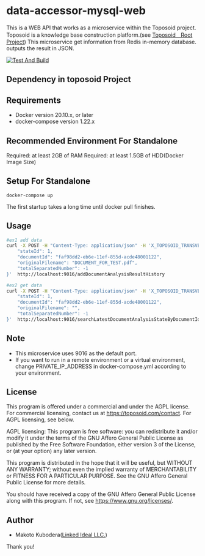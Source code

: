 # data-accessor-mysql-web
This is a WEB API that works as a microservice within the Toposoid project.
Toposoid is a knowledge base construction platform.(see [Toposoid　Root Project](https://github.com/toposoid/toposoid.git))
This microservice get information from Redis in-memory database. outputs the result in JSON.

[![Test And Build](https://github.com/toposoid/data-accessor-mysql-web/actions/workflows/action.yml/badge.svg)](https://github.com/toposoid/data-accessor-mysql-web/actions/workflows/action.yml)

## Dependency in toposoid Project

## Requirements
* Docker version 20.10.x, or later
* docker-compose version 1.22.x

## Recommended Environment For Standalone
Required: at least 2GB of RAM
Required: at least 1.5GB of HDD(Docker Image Size)

## Setup For Standalone
```bssh
docker-compose up
```
The first startup takes a long time until docker pull finishes.
## Usage
```bash
#ex1 add data
curl -X POST -H "Content-Type: application/json" -H 'X_TOPOSOID_TRANSVERSAL_STATE: {"userId":"test-user", "username":"guest", "roleId":0, "csrfToken":""}' -d '{
    "stateId": 1,
    "documentId": "faf98dd2-eb6e-11ef-855d-acde48001122",
    "originalFilename": "DOCUMENT_FOR_TEST.pdf",
    "totalSeparatedNumber": -1
}'  http://localhost:9016/addDocumentAnalysisResultHistory

#ex2 get data
curl -X POST -H "Content-Type: application/json" -H 'X_TOPOSOID_TRANSVERSAL_STATE: {"userId":"test-user", "username":"guest", "roleId":0, "csrfToken":""}' -d '{
    "stateId": 1,
    "documentId": "faf98dd2-eb6e-11ef-855d-acde48001122",
    "originalFilename": "",
    "totalSeparatedNumber": -1
}'  http://localhost:9016/searchLatestDocumentAnalysisStateByDocumentId
```

## Note
* This microservice uses 9016 as the default port.
* If you want to run in a remote environment or a virtual environment, change PRIVATE_IP_ADDRESS in docker-compose.yml according to your environment.

## License
This program is offered under a commercial and under the AGPL license.
For commercial licensing, contact us at https://toposoid.com/contact.  For AGPL licensing, see below.

AGPL licensing:
This program is free software: you can redistribute it and/or modify
it under the terms of the GNU Affero General Public License as published by
the Free Software Foundation, either version 3 of the License, or
(at your option) any later version.

This program is distributed in the hope that it will be useful,
but WITHOUT ANY WARRANTY; without even the implied warranty of
MERCHANTABILITY or FITNESS FOR A PARTICULAR PURPOSE.  See the
GNU Affero General Public License for more details.

You should have received a copy of the GNU Affero General Public License
along with this program.  If not, see <https://www.gnu.org/licenses/>.

## Author
* Makoto Kubodera([Linked Ideal LLC.](https://linked-ideal.com/))

Thank you!
